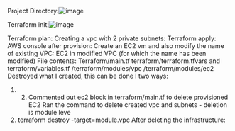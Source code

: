 Project Directory:![image](https://github.com/user-attachments/assets/3e5911a0-3550-4a6f-9e20-9f078474eb6a)

Terraform init:![image](https://github.com/user-attachments/assets/109501f7-60f3-4bc2-b0f0-e427a16e6523)

Terraform plan:
Creating a vpc with 2 private subnets:
Terraform apply:
AWS console after provision:
Create an EC2 vm and also modify the name of existing VPC:
EC2 in modified VPC (for which the name has been modified)
File contents:
Terraform/main.tf
terraform/terraform.tfvars and terraform/variables.tf
/terraform/modules/vpc
/terraform/modules/ec2
Destroyed what I created, this can be done I two ways:
1. 2. Commented out ec2 block in terraform/main.tf to delete provisioned EC2
Ran the command to delete created vpc and subnets - deletion is module leve
1. terraform destroy -target=module.vpc
After deleting the infrastructure:
